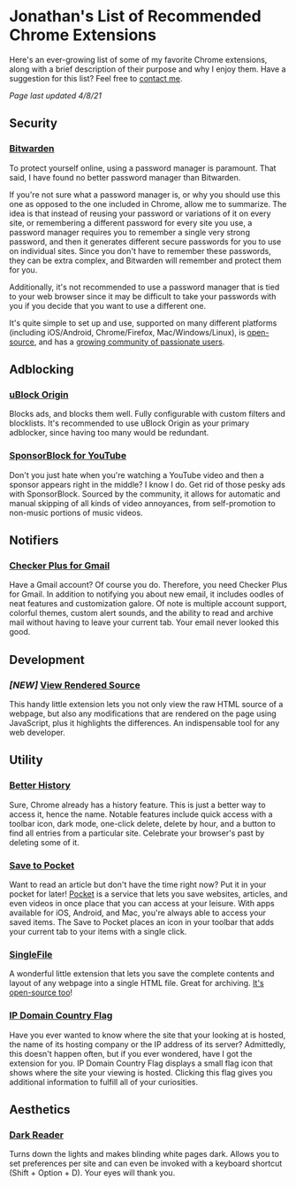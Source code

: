 # Jonathan's List of Recommended Chrome Extensions

Here's an ever-growing list of some of my favorite Chrome extensions, along with a brief description of their purpose and why I enjoy them. Have a suggestion for this list? Feel free to [contact me](https://github.com/scheiber).

_Page last updated 4/8/21_

## Security

### [Bitwarden](https://bitwarden.com/)

To protect yourself online, using a password manager is paramount. That said, I have found no better password manager than Bitwarden.

If you're not sure what a password manager is, or why you should use this one as opposed to the one included in Chrome, allow me to summarize. The idea is that instead of reusing your password or variations of it on every site, or remembering a different password for every site you use, a password manager requires you to remember a single very strong password, and then it generates different secure passwords for you to use on individual sites. Since you don't have to remember these passwords, they can be extra complex, and Bitwarden will remember and protect them for you.

Additionally, it's not recommended to use a password manager that is tied to your web browser since it may be difficult to take your passwords with you if you decide that you want to use a different one.

It's quite simple to set up and use, supported on many different platforms (including iOS/Android, Chrome/Firefox, Mac/Windows/Linux), is [open-source](https://github.com/bitwarden), and has a [growing community of passionate users](http://www.reddit.com/r/bitwarden).

## Adblocking

### [uBlock Origin](https://chrome.google.com/webstore/detail/ublock-origin/cjpalhdlnbpafiamejdnhcphjbkeiagm)

Blocks ads, and blocks them well. Fully configurable with custom filters and blocklists. It's recommended to use uBlock Origin as your primary adblocker, since having too many would be redundant.

### [SponsorBlock for YouTube](https://chrome.google.com/webstore/detail/sponsorblock-for-youtube/mnjggcdmjocbbbhaepdhchncahnbgone)

Don't you just hate when you're watching a YouTube video and then a sponsor appears right in the middle? I know I do. Get rid of those pesky ads with SponsorBlock. Sourced by the community, it allows for automatic and manual skipping of all kinds of video annoyances, from self-promotion to non-music portions of music videos.

## Notifiers

### [Checker Plus for Gmail](https://chrome.google.com/webstore/detail/checker-plus-for-gmail/oeopbcgkkoapgobdbedcemjljbihmemj)

Have a Gmail account? Of course you do. Therefore, you need Checker Plus for Gmail. In addition to notifying you about new email, it includes oodles of neat features and customization galore. Of note is multiple account support, colorful themes, custom alert sounds, and the ability to read and archive mail without having to leave your current tab. Your email never looked this good.

## Development

### ***[NEW]*** [View Rendered Source](https://chrome.google.com/webstore/detail/view-rendered-source/ejgngohbdedoabanmclafpkoogegdpob/)

This handy little extension lets you not only view the raw HTML source of a webpage, but also any modifications that are rendered on the page using JavaScript, plus it highlights the differences. An indispensable tool for any web developer.

## Utility

### [Better History](https://chrome.google.com/webstore/detail/better-history/egehpkpgpgooebopjihjmnpejnjafefi)

Sure, Chrome already has a history feature. This is just a better way to access it, hence the name. Notable features include quick access with a toolbar icon, dark mode, one-click delete, delete by hour, and a button to find all entries from a particular site. Celebrate your browser's past by deleting some of it.

### [Save to Pocket](https://chrome.google.com/webstore/detail/save-to-pocket/niloccemoadcdkdjlinkgdfekeahmflj)

Want to read an article but don't have the time right now? Put it in your pocket for later! [Pocket](https://getpocket.com/) is a service that lets you save websites, articles, and even videos in once place that you can access at your leisure. With apps available for iOS, Android, and Mac, you're always able to access your saved items. The Save to Pocket places an icon in your toolbar that adds your current tab to your items with a single click.

### [SingleFile](https://chrome.google.com/webstore/detail/singlefile/mpiodijhokgodhhofbcjdecpffjipkle)

A wonderful little extension that lets you save the complete contents and layout of any webpage into a single HTML file. Great for archiving. [It's open-source too](https://github.com/gildas-lormeau/SingleFile)!

### [IP Domain Country Flag](https://chrome.google.com/webstore/detail/ip-domain-country-flag/mlpapfcfoakknnhkfpencomejbcecdfp)

Have you ever wanted to know where the site that your looking at is hosted, the name of its hosting company or the IP address of its server? Admittedly, this doesn't happen often, but if you ever wondered, have I got the extension for you. IP Domain Country Flag displays a small flag icon that shows where the site your viewing is hosted. Clicking this flag gives you additional information to fulfill all of your curiosities.

## Aesthetics

### [Dark Reader](https://chrome.google.com/webstore/detail/dark-reader/eimadpbcbfnmbkopoojfekhnkhdbieeh)

Turns down the lights and makes blinding white pages dark. Allows you to set preferences per site and can even be invoked with a keyboard shortcut (Shift + Option + D). Your eyes will thank you.
